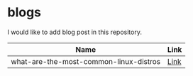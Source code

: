 # blogs

I would like to add blog post in this repository.

| Name  | Link |
| ------------- | ------------- |
| what-are-the-most-common-linux-distros  | [Link](/posts/what-are-the-most-common-linux-distros.md)  |

